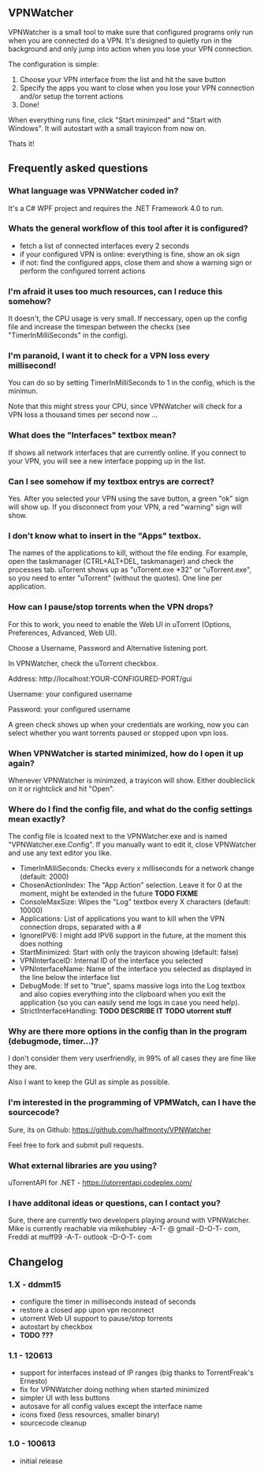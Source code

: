 VPNWatcher
---------------------

VPNWatcher is a small tool to make sure that configured programs only
run when you are connected do a VPN. It's designed to quietly run in the background
and only jump into action when you lose your VPN connection.

The configuration is simple:

1. Choose your VPN interface from the list and hit the save button
2. Specify the apps you want to close when you lose your VPN connection and/or setup
   the torrent actions
3. Done!

When everything runs fine, click "Start minimzed" and "Start with Windows".
It will autostart with a small trayicon from now on.

Thats it!




Frequently asked questions
---------------------

### What language was VPNWatcher coded in?

It's a C# WPF project and requires the .NET Framework 4.0 to run.


### Whats the general workflow of this tool after it is configured?

- fetch a list of connected interfaces every 2 seconds
- if your configured VPN is online: everything is fine, show an ok sign
- if not: find the configured apps, close them and show a warning sign or perform
    the configured torrent actions 


### I'm afraid it uses too much resources, can I reduce this somehow?

It doesn't, the CPU usage is very small. If neccessary, open up the config file
and increase the timespan between the checks (see "TimerInMilliSeconds" in the config).


### I'm paranoid, I want it to check for a VPN loss every millisecond!

You can do so by setting TimerInMilliSeconds to 1 in the config, which is the minimun.

Note that this might stress your CPU, since VPNWatcher will check for a VPN loss a thousand times per second now ...



### What does the "Interfaces" textbox mean?

If shows all network interfaces that are currently online. If you connect to your
VPN, you will see a new interface popping up in the list.


### Can I see somehow if my textbox entrys are correct?

Yes. After you selected your VPN using the save button, a green "ok" sign will show up.
If you disconnect from your VPN, a red "warning" sign will show.


### I don't know what to insert in the "Apps" textbox.

The names of the applications to kill, without the file ending. For example, open the taskmanager
(CTRL+ALT+DEL, taskmanager) and check the processes tab. uTorrent shows up as "uTorrent.exe *32" or
"uTorrent.exe", so you need to enter "uTorrent" (without the quotes).
One line per application.



### How can I pause/stop torrents when the VPN drops?

For this to work, you need to enable the Web UI in uTorrent (Options, Preferences, Advanced, Web UI).

Choose a Username, Password and Alternative listening port.

In VPNWatcher, check the uTorrent checkbox.

Address: http://localhost:YOUR-CONFIGURED-PORT/gui

Username: your configured username

Password: your configured username

A green check shows up when your credentials are working, now you can select whether you
want torrents paused or stopped upon vpn loss.



### When VPNWatcher is started minimized, how do I open it up again?

Whenever VPNWatcher is minimzed, a trayicon will show. Either doubleclick on it or
rightclick and hit "Open".



### Where do I find the config file, and what do the config settings mean exactly?

The config file is lcoated next to the VPNWatcher.exe and is named "VPNWatcher.exe.Config". 
If you manually want to edit it, close VPNWatcher and use any text editor you like.

- TimerInMilliSeconds: Checks every x milliseconds for a network change (default: 2000)
- ChosenActionIndex: The "App Action" selection. Leave it for 0 at the moment, might be extended in the future **TODO FIXME**
- ConsoleMaxSize: Wipes the "Log" textbox every X characters (default: 10000)
- Applications: List of applications you want to kill when the VPN connection drops, separated with a #
- IgnoreIPV6: I might add IPV6 support in the future, at the moment this does nothing
- StartMinimized: Start with only the trayicon showing (default: false)
- VPNInterfaceID: Internal ID of the interface you selected
- VPNInterfaceName: Name of the interface you selected as displayed in the line below the interface list
- DebugMode: If set to "true", spams massive logs into the Log textbox and also copies everything
             into the clipboard when you exit the application (so you can easily send me logs in case
             you need help).
- StrictInterfaceHandling: **TODO DESCRIBE IT**
**TODO utorrent stuff**



### Why are there more options in the config than in the program (debugmode, timer...)?

I don't consider them very userfriendly, in 99% of all cases they are fine like they are.

Also I want to keep the GUI as simple as possible.


### I'm interested in the programming of VPMWatch, can I have the sourcecode?

Sure, its on Github: https://github.com/halfmonty/VPNWatcher

Feel free to fork and submit pull requests.


### What external libraries are you using?
uTorrentAPI for .NET - https://utorrentapi.codeplex.com/



### I have additonal ideas or questions, can I contact you?

Sure, there are currently two developers playing around with VPNWatcher.
Mike is currently reachable via mikehubley -A-T- @ gmail -D-O-T- com, Freddi at muff99 -A-T- outlook -D-O-T- com





Changelog
---------------------

### 1.X - ddmm15

  - configure the timer in milliseconds instead of seconds
  - restore a closed app upon vpn reconnect
  - utorrent Web UI support to pause/stop torrents
  - autostart by checkbox
  - **TODO ???**
   
### 1.1 - 120613

  - support for interfaces instead of IP ranges (big thanks to TorrentFreak's Ernesto)
  - fix for VPNWatcher doing nothing when started minimized
  - simpler UI with less buttons
  - autosave for all config values except the interface name
  - icons fixed (less resources, smaller binary) 
  - sourcecode cleanup

### 1.0 - 100613

  - initial release